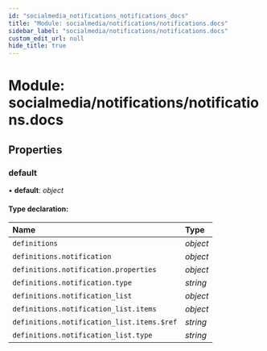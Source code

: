 ```yaml
---
id: "socialmedia_notifications_notifications_docs"
title: "Module: socialmedia/notifications/notifications.docs"
sidebar_label: "socialmedia/notifications/notifications.docs"
custom_edit_url: null
hide_title: true
---
```


# Module: socialmedia/notifications/notifications.docs

## Properties

### default

• **default**: *object*

#### Type declaration:

| Name | Type |
| :------ | :------ |
| `definitions` | *object* |
| `definitions.notification` | *object* |
| `definitions.notification.properties` | *object* |
| `definitions.notification.type` | *string* |
| `definitions.notification_list` | *object* |
| `definitions.notification_list.items` | *object* |
| `definitions.notification_list.items.$ref` | *string* |
| `definitions.notification_list.type` | *string* |
